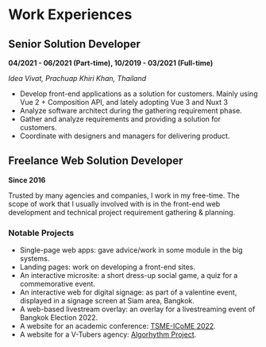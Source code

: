 # Work Experiences

## Senior Solution Developer

**04/2021 - 06/2021 (Part-time), 10/2019 - 03/2021 (Full-time)**

_Idea Vivat, Prachuap Khiri Khan, Thailand_

- Develop front-end applications as a solution for customers. Mainly using Vue 2 + Composition API, and lately adopting Vue 3 and Nuxt 3
- Analyze software architect during the gathering requirement phase.
- Gather and analyze requirements and providing a solution for customers.
- Coordinate with designers and managers for delivering product.

## Freelance Web Solution Developer

**Since 2016**

Trusted by many agencies and companies, I work in my free-time. The scope of work that I usually involved with is in the front-end web development and technical project requirement gathering & planning.

### Notable Projects

- Single-page web apps: gave advice/work in some module in the big systems.
- Landing pages: work on developing a front-end sites.
- An interactive microsite: a short dress-up social game, a quiz for a commemorative event.
- An interactive web for digital signage: as part of a valentine event, displayed in a signage screen at Siam area, Bangkok.
- A web-based livestream overlay: an overlay for a livestreaming event of Bangkok Election 2022.
- A website for an academic conference: [TSME-ICoME 2022](https://icome.tsme.org/icome2022/).
- A website for a V-Tubers agency: [Algorhythm Project](https://algorhythm.realic.net/).